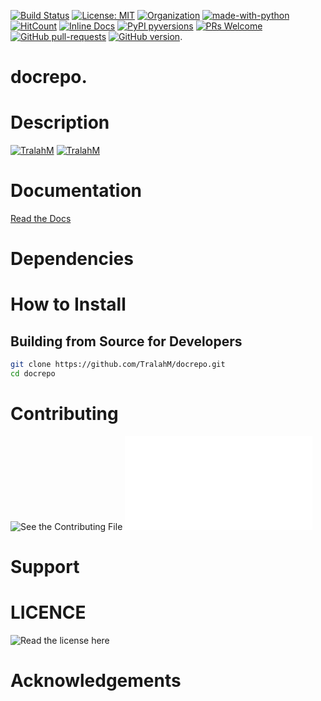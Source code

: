 
[![Build Status](https://travis-ci.com/TralahM/docrepo.svg?branch=master)](https://travis-ci.com/TralahM/docrepo)
[![License: MIT](https://img.shields.io/badge/License-MIT-red.svg)](https://opensource.org/licenses/MIT)
[![Organization](https://img.shields.io/badge/Org-TralahTek-blue.svg)](https://github.com/TralahTek)
[![made-with-python](https://img.shields.io/badge/Made%20with-Python-1f425f.svg)](https://www.python.org/)
[![HitCount](http://hits.dwyl.io/TralahM/docrepo.svg)](http://dwyl.io/TralahM/docrepo)
[![Inline Docs](http://inch-ci.org/github/TralahM/docrepo.svg?branch=master)](http://inch-ci.org/github/TralahM/docrepo)
[![PyPI pyversions](https://img.shields.io/pypi/pyversions/ansicolortags.svg)](https://pypi.python.org/pypi/ansicolortags/)
[![PRs Welcome](https://img.shields.io/badge/PRs-welcome-brightgreen.svg?style=flat-square)](https://github.com/TralahM/pull/)
[![GitHub pull-requests](https://img.shields.io/github/issues-pr/Naereen/StrapDown.js.svg)](https://gitHub.com/TralahM/docrepo/pull/)
[![GitHub version](https://badge.fury.io/gh/Naereen%2FStrapDown.js.svg)](https://github.com/TralahM/docrepo).

# docrepo.

# Description

[![TralahM](https://img.shields.io/badge/Engineer-TralahM-blue.svg?style=for-the-badge)](https://github.com/TralahM)
[![TralahM](https://img.shields.io/badge/Maintainer-TralahM-green.svg?style=for-the-badge)](https://github.com/TralahM)

# Documentation

[Read the Docs](https://docrepo.readthedocs.io)
# Dependencies

# How to Install


## Building from Source for Developers

```Bash
git clone https://github.com/TralahM/docrepo.git
cd docrepo
```

# Contributing
![See the Contributing File](CONTRIBUTING.rst)
![See the Pull Request File](PULL_REQUEST_TEMPLATE.md)


# Support

# LICENCE
![Read the license here](LICENSE)


# Acknowledgements


